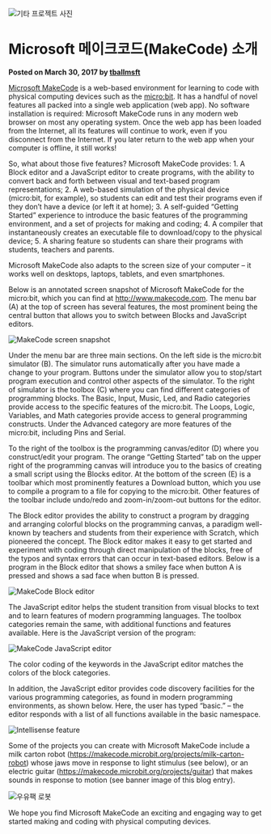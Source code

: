 ![기타 프로젝트 사진](/static/blog/makecode-overview/guitar.jpg)

# Microsoft 메이크코드(MakeCode) 소개

**Posted on March 30, 2017 by [tballmsft](https://github.com/tballmsft)**

[Microsoft MakeCode](http://www.makecode.com) is a web-based environment for learning to code with physical computing devices such as the [micro:bit](http://www.microbit.org). It has a handful of novel features all packed into a single web application (web app). No software installation is required: Microsoft MakeCode runs in any modern web browser on most any operating system. Once the web app has been loaded from the Internet, all its features will continue to work, even if you disconnect from the Internet. If you later return to the web app when your computer is offline, it still works!

So, what about those five features? Microsoft MakeCode provides: 1. A Block editor and a JavaScript editor to create programs, with the ability to convert back and forth between visual and text-based program representations; 2. A web-based simulation of the physical device (micro:bit, for example), so students can edit and test their programs even if they don’t have a device (or left it at home); 3. A self-guided “Getting Started” experience to introduce the basic features of the programming environment, and a set of projects for making and coding; 4. A compiler that instantaneously creates an executable file to download/copy to the physical device; 5. A sharing feature so students can share their programs with students, teachers and parents.

Microsoft MakeCode also adapts to the screen size of your computer – it works well on desktops, laptops, tablets, and even smartphones.

Below is an annotated screen snapshot of Microsoft MakeCode for the micro:bit, which you can find at http://www.makecode.com. The menu bar (A) at the top of screen has several features, the most prominent being the central button that allows you to switch between Blocks and JavaScript editors.

![MakeCode screen snapshot](/static/blog/makecode-overview/annotatedMakeCode.jpg)

Under the menu bar are three main sections. On the left side is the micro:bit simulator (B). The simulator runs automatically after you have made a change to your program. Buttons under the simulator allow you to stop/start program execution and control other aspects of the simulator. To the right of simulator is the toolbox (C) where you can find different categories of programming blocks. The Basic, Input, Music, Led, and Radio categories provide access to the specific features of the micro:bit. The Loops, Logic, Variables, and Math categories provide access to general programming constructs. Under the Advanced category are more features of the micro:bit, including Pins and Serial.

To the right of the toolbox is the programming canvas/editor (D) where you construct/edit your program. The orange “Getting Started” tab on the upper right of the programming canvas will introduce you to the basics of creating a small script using the Blocks editor. At the bottom of the screen (E) is a toolbar which most prominently features a Download button, which you use to compile a program to a file for copying to the micro:bit. Other features of the toolbar include undo/redo and zoom-in/zoom-out buttons for the editor.

The Block editor provides the ability to construct a program by dragging and arranging colorful blocks on the programming canvas, a paradigm well-known by teachers and students from their experience with Scratch, which pioneered the concept. The Block editor makes it easy to get started and experiment with coding through direct manipulation of the blocks, free of the typos and syntax errors that can occur in text-based editors. Below is a program in the Block editor that shows a smiley face when button A is pressed and shows a sad face when button B is pressed.

![MakeCode Block editor](/static/blog/makecode-overview/blockEditor.jpg)

The JavaScript editor helps the student transition from visual blocks to text and to learn features of modern programming languages. The toolbox categories remain the same, with additional functions and features available. Here is the JavaScript version of the program:

![MakeCode JavaScript editor](/static/blog/makecode-overview/javascriptEditor.jpg)

The color coding of the keywords in the JavaScript editor matches the colors of the block categories.

In addition, the JavaScript editor provides code discovery facilities for the various programming categories, as found in modern programming environments, as shown below. Here, the user has typed “basic.” – the editor responds with a list of all functions available in the basic namespace.

![Intellisense feature](/static/blog/makecode-overview/intellisenseEditor.jpg)

Some of the projects you can create with Microsoft MakeCode include a milk carton robot (https://makecode.microbit.org/projects/milk-carton-robot) whose jaws move in response to light stimulus (see below), or an electric guitar (https://makecode.microbit.org/projects/guitar) that makes sounds in response to motion (see banner image of this blog entry).

![우유팩 로봇](/static/blog/makecode-overview/milkcartonRobot.jpg)

We hope you find Microsoft MakeCode an exciting and engaging way to get started making and coding with physical computing devices.
